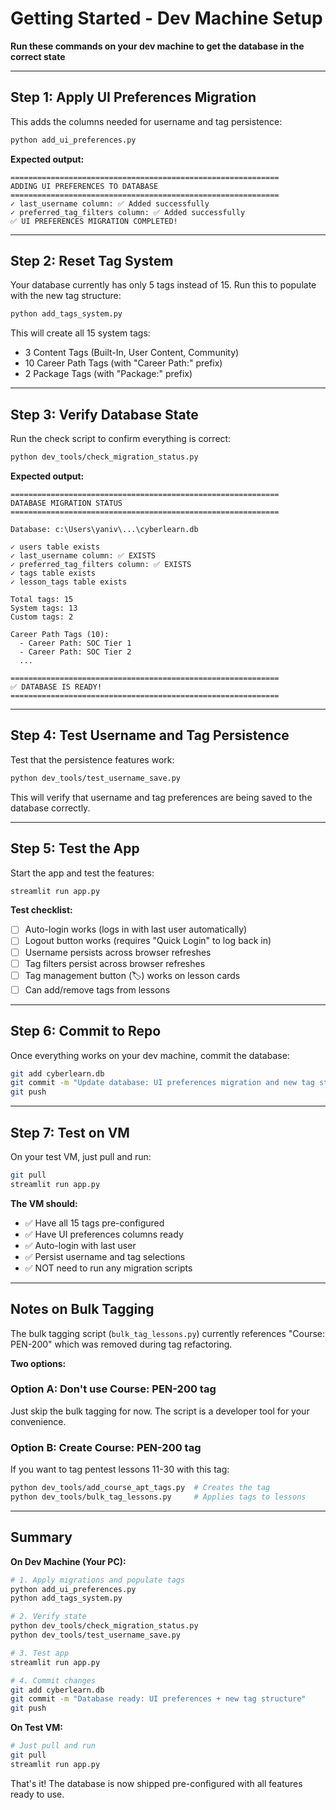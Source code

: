 # Getting Started - Dev Machine Setup

**Run these commands on your dev machine to get the database in the correct state**

---

## Step 1: Apply UI Preferences Migration

This adds the columns needed for username and tag persistence:

```bash
python add_ui_preferences.py
```

**Expected output:**
```
============================================================
ADDING UI PREFERENCES TO DATABASE
============================================================
✓ last_username column: ✅ Added successfully
✓ preferred_tag_filters column: ✅ Added successfully
✅ UI PREFERENCES MIGRATION COMPLETED!
```

---

## Step 2: Reset Tag System

Your database currently has only 5 tags instead of 15. Run this to populate with the new tag structure:

```bash
python add_tags_system.py
```

This will create all 15 system tags:
- 3 Content Tags (Built-In, User Content, Community)
- 10 Career Path Tags (with "Career Path:" prefix)
- 2 Package Tags (with "Package:" prefix)

---

## Step 3: Verify Database State

Run the check script to confirm everything is correct:

```bash
python dev_tools/check_migration_status.py
```

**Expected output:**
```
============================================================
DATABASE MIGRATION STATUS
============================================================

Database: c:\Users\yaniv\...\cyberlearn.db

✓ users table exists
✓ last_username column: ✅ EXISTS
✓ preferred_tag_filters column: ✅ EXISTS
✓ tags table exists
✓ lesson_tags table exists

Total tags: 15
System tags: 13
Custom tags: 2

Career Path Tags (10):
  - Career Path: SOC Tier 1
  - Career Path: SOC Tier 2
  ...

============================================================
✅ DATABASE IS READY!
============================================================
```

---

## Step 4: Test Username and Tag Persistence

Test that the persistence features work:

```bash
python dev_tools/test_username_save.py
```

This will verify that username and tag preferences are being saved to the database correctly.

---

## Step 5: Test the App

Start the app and test the features:

```bash
streamlit run app.py
```

**Test checklist:**
- [ ] Auto-login works (logs in with last user automatically)
- [ ] Logout button works (requires "Quick Login" to log back in)
- [ ] Username persists across browser refreshes
- [ ] Tag filters persist across browser refreshes
- [ ] Tag management button (🏷️) works on lesson cards
- [ ] Can add/remove tags from lessons

---

## Step 6: Commit to Repo

Once everything works on your dev machine, commit the database:

```bash
git add cyberlearn.db
git commit -m "Update database: UI preferences migration and new tag structure"
git push
```

---

## Step 7: Test on VM

On your test VM, just pull and run:

```bash
git pull
streamlit run app.py
```

**The VM should:**
- ✅ Have all 15 tags pre-configured
- ✅ Have UI preferences columns ready
- ✅ Auto-login with last user
- ✅ Persist username and tag selections
- ✅ NOT need to run any migration scripts

---

## Notes on Bulk Tagging

The bulk tagging script (`bulk_tag_lessons.py`) currently references "Course: PEN-200" which was removed during tag refactoring.

**Two options:**

### Option A: Don't use Course: PEN-200 tag
Just skip the bulk tagging for now. The script is a developer tool for your convenience.

### Option B: Create Course: PEN-200 tag
If you want to tag pentest lessons 11-30 with this tag:

```bash
python dev_tools/add_course_apt_tags.py  # Creates the tag
python dev_tools/bulk_tag_lessons.py     # Applies tags to lessons
```

---

## Summary

**On Dev Machine (Your PC):**
```bash
# 1. Apply migrations and populate tags
python add_ui_preferences.py
python add_tags_system.py

# 2. Verify state
python dev_tools/check_migration_status.py
python dev_tools/test_username_save.py

# 3. Test app
streamlit run app.py

# 4. Commit changes
git add cyberlearn.db
git commit -m "Database ready: UI preferences + new tag structure"
git push
```

**On Test VM:**
```bash
# Just pull and run
git pull
streamlit run app.py
```

That's it! The database is now shipped pre-configured with all features ready to use.
